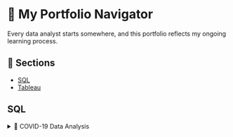 # 🧭 My Portfolio Navigator

Every data analyst starts somewhere, and this portfolio reflects my ongoing learning process.

## 🔗 Sections

- [SQL](#sql)
- [Tableau](#python)

## SQL

<details>
  <summary>📌 COVID-19 Data Analysis</summary>
  **Description:** Analyzed COVID-19 cases, deaths, and vaccinations using SQL queries.  
  
  🔗 [View Project](https://your-link.com)
</details>